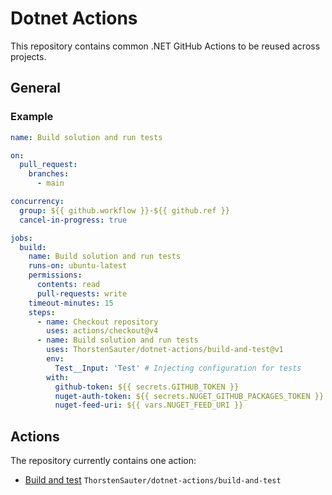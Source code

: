 ﻿# Dotnet Actions

This repository contains common .NET GitHub Actions to be reused across projects.

## General

### Example

```yaml
name: Build solution and run tests

on:
  pull_request:
    branches:
      - main

concurrency:
  group: ${{ github.workflow }}-${{ github.ref }}
  cancel-in-progress: true

jobs:
  build:
    name: Build solution and run tests
    runs-on: ubuntu-latest
    permissions:
      contents: read
      pull-requests: write
    timeout-minutes: 15
    steps:
      - name: Checkout repository
        uses: actions/checkout@v4
      - name: Build solution and run tests
        uses: ThorstenSauter/dotnet-actions/build-and-test@v1
        env:
          Test__Input: 'Test' # Injecting configuration for tests
        with:
          github-token: ${{ secrets.GITHUB_TOKEN }}
          nuget-auth-token: ${{ secrets.NUGET_GITHUB_PACKAGES_TOKEN }}
          nuget-feed-uri: ${{ vars.NUGET_FEED_URI }}
```

## Actions

The repository currently contains one action:

- [Build and test](./build-and-test) `ThorstenSauter/dotnet-actions/build-and-test`
